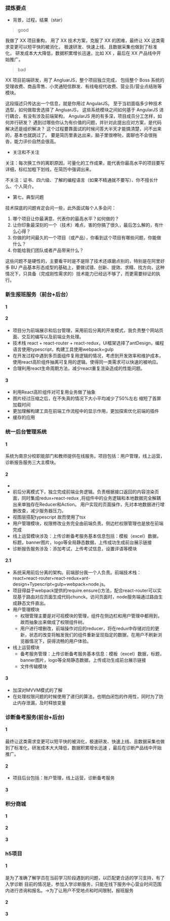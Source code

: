 ### 提炼要点
* 背景，过程，结果（star）
> good
>>
我做了 XX 项目重构，
用了 XX 技术方案，克服了 XX 的困难，最终让 XX 这类需求变更可以短平快的被消化，
极速研发、快速上线、且数据采集也做到了标准化，
研发成本大大降低，数据积累增长迅速，比如 XX ，最后在 XX 产品线中开始推广。

> bad
>> 
XX 项目前端研发，用了 AngluarJS，整个项目独立完成，
包括整个 Boss 系统的受理收费、商品零售、小灵通短信群发、有线电视代收费、营业员/营业点结账等模块。

这段描述只传达出一个信息，就是你用过 AngularJS。
至于当初面临多少种技术选型，如何做取舍选择了 AngluarJS，
这些系统模块之间如何基于 AngularJS 进行耦合，有没有涉及前端架构，
AngularJS 用的有多深，项目成员分工怎样，如何并行研发？
遇到过哪些你认为有价值的问题，并针对此提出应对方案，是代码解决还是组织解决？
这个过程要靠面试的时候问答大半天才能搞清楚，问不出来的，基本也就跳过了。
要是简历里表达出来，脑子里很嘹喨，面聊也不会很拖沓，能力评价自然会很高。

* 关注和不关注

 关注：每次换工作的离职原因，可量化的工作成果，能代表你最高水平的项目要写详细，标红加粗下划线，在简历中强调出来。

 不关注：证书、四六级、了解的编程语言（如果不精通就不要写）、你不擅长什么、个人简介。

* 第七，典型问题

技术探底的问题肯定会问一些，此外面试每个人多会问：

1. 哪个项目让你最满意、代表你的最高水平？如何做的？
2. 让你印象最深刻的一个（技术）难点，害的你搞了很久，最后怎么解的，有什么心得？
3. 你做的时间最久的一个项目（或产品），你看到这个项目有哪些问题，你能做什么？
4. 你能给我们团队或者产品带来什么？

这些问题不是硬性的，主要看平时是不是除了技术还琢磨点别的，特别是在阿里好多 BU 产品基本形态成型的基础上，要做试错、创新、提效、求精、找方向，这种情况下，只具备（完成刚性需求的）技术能力已经远不够了，而更需要辩证的执行。





### 新生报班服务（前台+后台）
#### 1
 
#### 2
 * 项目分为前端展示和后台管理，采用前后分离的开发模式，我负责整个网站页面、交互的编写以及前端业务处理。
 * 技术栈 react + react-router + react-redux，UI框架选择了antDesign，编程语言使用typescript，构建工具使用webpack+gulp
 * 在开发过程中遇到多页面组件复用逻辑的情况，考虑到开发效率和维护成本，使用react高阶组件抽离可复用的逻辑。使得同一类需求可以快速的被响应。
 * 合理利用react生命周期方法，减少react重复渲染造成的性能问题。
 
#### 3
 * 利用React高阶组件对可复用业务做了抽象
 * 图片经过压缩之后，在不失真的情况下大小平均减少了50%左右 缩短了首屏加载时间
 * 更加理解构建工具在前端工作流程中的显示作用，更加探索优化前端的插件
 * 缓存的应用


### 统一后台管理系统
#### 1
 系统为南京分校职能部门和教师提供在线服务。项目包括：用户管理，线上运营，诊断报告服务三大主模块。
#### 2
   * 
   * 前后分离模式下，独立完成前端业务逻辑。负责根据接口返回的内容渲染页面，同时集成redux+react-redux ,将组件中的业务逻辑和本地数据完全解耦出来单独存在Reducer和Action。
     用户实现的页面操作，先对本地数据进行增删改查，减少服务器压力。
   * 视图层搭配typescript 故而使用了tsx
   * 用户管理模块，权限修改业务完全由前端负责。侧边栏权限管理也是放在前端完成
   * 线上运营模块涉及：上传诊断备考服务基本信息包括：模板（excel）数据，标题，banner图片，logo等全局静态数据，上传成功生成前台展示链接
   * 诊断报告服务涉及：添加考试，上传考试信息，设置评语等模块
#### 2.1
   * 系统采用前后分离的架构。前端部分我一个人负责。前端技术栈：react+react-router+react-redux+ant-design+Typescript+gulp+webpack+node.js。
   * 项目得益于webpack提供的require.ensure()方法，配合react-router可以实现基于路由对应页面生成代码chunck。访问页面时，node服务端通过路由生成静态文件直出。
   * 用户管理模块
      * 权限管理主要是对可视模块的管理，组件在侧边栏和用户管理中都用到，故而抽象出来做成了权限组件树。
      * 用户进行增删改，前端操作对应的reducer，将在redux中存储对应的更新，状态的改变将触发我们的组件重新呈现指定的数据，在用户不刷新浏览器情况下，获得流畅的用户体验。
   * 线上运营模块
      * 备考服务管理：上传诊断备考服务基本信息：模板（excel）数据，标题，banner图片，logo等全局静态数据，上传成功生成前台展示链接
      * 文件传输模块
#### 3
   * 加深对MVVM模式的了解
   * 在处理权限问题的时候使用了递归的算法，也明白闭包的作用性，同时为了防止内存泄漏，及时释放变量

### 诊断备考服务(前台+后台)
#### 1
 最终让这类需求变更可以短平快的被消化，极速研发、快速上线、且数据采集也做到了标准化，研发成本大大降低，数据积累增长迅速 ，最后在诊断产品线中开始推广。
#### 2
   * 项目后台包括：账户管理，线上运营，诊断备考服务
#### 3


### 积分商城

#### 1
  
#### 2
#### 3

### h5项目
#### 1
 是为了准确了解学员在当前学习阶段遇到的问题，以匹配更合适的学习支持，有了入学诊断
 目前的情况是，参加入学诊断服务，只能在线下服务中心营业时间范围内进行咨询和报名。->为了让用户不受地点和时间限制，报班服务
#### 2

#### 3




